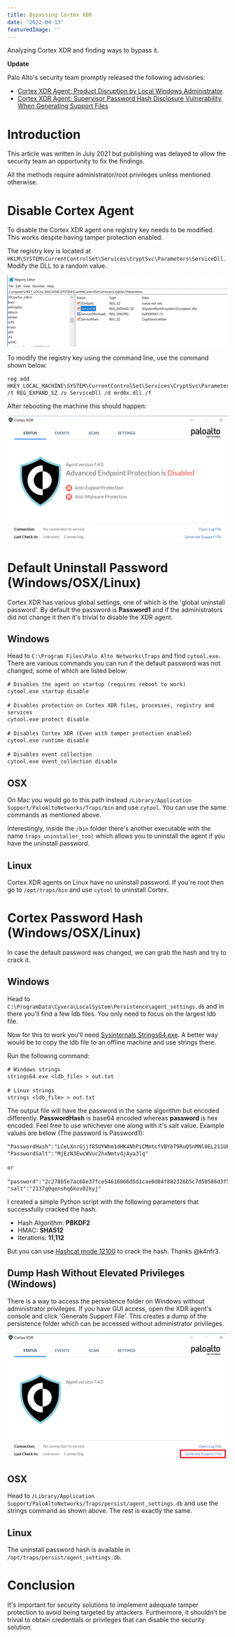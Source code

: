 ```yaml
---
title: Bypassing Cortex XDR
date: "2022-04-13"
featuredImage: ''
---
```


Analyzing Cortex XDR and finding ways to bypass it<!-- end -->.

**Update**

Palo Alto's security team promptly released the following advisories:

* <a href="https://security.paloaltonetworks.com/PAN-SA-2022-0002" target="_blank">Cortex XDR Agent: Product Disruption by Local Windows Administrator</a>
* <a href="https://security.paloaltonetworks.com/PAN-SA-2022-0001" target="_blank">Cortex XDR Agent: Supervisor Password Hash Disclosure Vulnerability When Generating Support Files</a>

# Introduction

This article was written in July 2021 but publishing was delayed to allow the security team an opportunity to fix the findings.

All the methods require administrator/root privileges unless mentioned otherwise.

# Disable Cortex Agent

To disable the Cortex XDR agent one registry key needs to be modified. This works despite having tamper protection enabled.

The registry key is located at `HKLM\SYSTEM\CurrentControlSet\Services\CryptSvc\Parameters\ServiceDll`. Modify the DLL to a random value.

![Registry](./registry_dll.png)

To modify the registry key using the command line, use the command shown below.

    reg add HKEY_LOCAL_MACHINE\SYSTEM\CurrentControlSet\Services\CryptSvc\Parameters /t REG_EXPAND_SZ /v ServiceDll /d mrd0x.dll /f

After rebooting the machine this should happen:

![Cortex-Disabled](./cortex_disabled.png)

# Default Uninstall Password (Windows/OSX/Linux)

Cortex XDR has various global settings, one of which is the 'global uninstall password'. By default the password is **Password1** and if the administrators did not change it then it's trivial to disable the XDR agent.

## Windows

Head to `C:\Program Files\Palo Alto Networks\Traps` and find `cytool.exe`. There are various commands you can run if the default password was not changed, some of which are listed below:

    # Disables the agent on startup (requires reboot to work)
    cytool.exe startup disable

    # Disables protection on Cortex XDR files, processes, registry and services
    cytool.exe protect disable

    # Disables Cortex XDR (Even with tamper protection enabled)
    cytool.exe runtime disable

    # Disables event collection
    cytool.exe event_collection disable

## OSX

On Mac you would go to this path instead `/Library/Application Support/PaloAltoNetworks/Traps/bin` and use `cytool`. You can use the same commands as mentioned above.

Interestingly, inside the `/bin` folder there's another executable with the name `traps_uninstaller_tool` which allows you to uninstall the agent if you have the uninstall password.

## Linux

Cortex XDR agents on Linux have no uninstall password. If you're root then go to `/opt/traps/bin` and use `cytool` to uninstall Cortex.

# Cortex Password Hash (Windows/OSX/Linux)

In case the default password was changed, we can grab the hash and try to crack it.

## Windows

Head to `C:\ProgramData\Cyvera\LocalSystem\Persistence\agent_settings.db` and in there you'll find a few ldb files. You only need to focus on the largest ldb file.

 Now for this to work you'll need <a href="https://docs.microsoft.com/en-us/sysinternals/downloads/strings">Sysinternals Strings64.exe</a>. A better way would be to copy the ldb file to an offline machine and use strings there.

 Run the following command:

    # Windows strings
    strings64.exe <ldb_file> > out.txt

    # Linux strings
    strings <ldb_file> > out.txt

The output file will have the password in the same algorithm but encoded differently. **PasswordHash** is base64 encoded whereas **password** is hex encoded. Feel free to use whichever one along with it's salt value. Example values are below (The password is Password1):

    "PasswordHash":"LCeLXnrGjjf85UYWhm1dHK4NhPiCMmtcfVBYbT9RuQ5nMNl0EL211UF9xhlU+kERNRo5Ty9XQXgZ0G6XPIM0Bw=="
    "PasswordSalt":"MjEzN3EwcWVuc2hxNmtvdjAya3lq"

    or
    
    "password":"2c278b5e7ac68e37fce54616866d5d1cae0d84f882326b5c7d50586d3f51b90e6730d97410bdb5d5417dc61954fa4111351a394f2f57417819d06e973c833407"
    "salt":"2137q0qenshq6kov02kyj"

I created a simple Python script with the following parameters that successfully cracked the hash.

* Hash Algorithm: **PBKDF2**
* HMAC: **SHA512**
* Iterations: **11,112**

But you can use <a href="https://twitter.com/k4nfr3/status/1514655268554133508" target="_blank">Hashcat mode 12100</a> to crack the hash. Thanks @k4nfr3.

## Dump Hash Without Elevated Privileges (Windows)

There is a way to access the persistence folder on Windows without administrator privileges. If you have GUI access, open the XDR agent's console and click 'Generate Support File'. This creates a dump of the persistence folder which can be accessed without administrator privileges.

![Support](./support-file.png)

## OSX

Head to `/Library/Application Support/PaloAltoNetworks/Traps/persist/agent_settings.db` and use the strings command as shown above. The rest is exactly the same.

## Linux

The uninstall password hash is available in `/opt/traps/persist/agent_settings.db`.

# Conclusion

It's important for security solutions to implement adequate tamper protection to avoid being targeted by attackers. Furthermore, it shouldn't be trivial to obtain credentials or privileges that can disable the security solution.